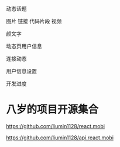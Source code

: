 动态话题

图片
链接
代码片段
视频

颜文字

动态页用户信息

连接动态

用户信息设置

开发进度


# 八岁的项目开源集合

https://github.com/liumin1128/react.mobi

https://github.com/liumin1128/api.react.mobi